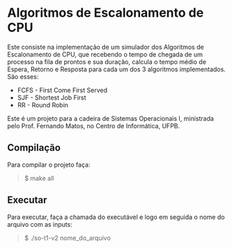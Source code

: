 # Algoritmos de Escalonamento de CPU

Este consiste na implementação de um simulador dos Algoritmos de Escalonamento de CPU, que recebendo o tempo de chegada de um processo na fila de prontos e sua duração, calcula o tempo médio de Espera, Retorno e Resposta para cada um dos 3 algoritmos implementados.
São esses:
* FCFS - First Come First Served
* SJF - Shortest Job First
* RR - Round Robin

Este é um projeto para a cadeira de Sistemas Operacionais I, ministrada pelo Prof. Fernando Matos, no Centro de Informática,  UFPB.

## Compilação

Para compilar o projeto faça:

> $ make all

## Executar

Para executar, faça a chamada do executável e logo em seguida o nome do arquivo com as inputs:

> $ ./so-t1-v2 nome_do_arquivo
